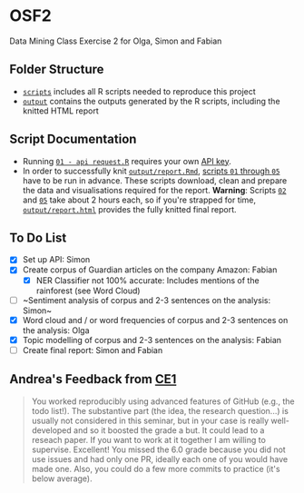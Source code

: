 # OSF2
Data Mining Class Exercise 2 for Olga, Simon and Fabian

## Folder Structure
- [`scripts`](https://github.com/UniLuFS2020-ReplicationSeminar/OSF2/tree/main/scripts) includes all R scripts needed to reproduce this project
- [`output`](https://github.com/UniLuFS2020-ReplicationSeminar/OSF2/tree/main/output) contains the outputs generated by the R scripts, including the knitted HTML report

## Script Documentation
- Running [`01 - api request.R`](https://github.com/UniLuFS2020-ReplicationSeminar/OSF2/blob/main/scripts/01%20-%20api%20request.R) requires your own [API key](https://open-platform.theguardian.com/access/).
- In order to successfully knit [`output/report.Rmd`](https://github.com/UniLuFS2020-ReplicationSeminar/OSF2/blob/main/output/report.Rmd), [scripts `01` through `05`](https://github.com/UniLuFS2020-ReplicationSeminar/OSF2/tree/main/scripts) have to be run in advance. These scripts download, clean and prepare the data and visualisations required for the report. **Warning**: Scripts [`02`](https://github.com/UniLuFS2020-ReplicationSeminar/OSF2/blob/main/scripts/02%20-%20create%20corpus.R) and [`05`](https://github.com/UniLuFS2020-ReplicationSeminar/OSF2/blob/main/scripts/05%20-%20topic%20modelling.R) take about 2 hours each, so if you're strapped for time, [`output/report.html`](https://github.com/UniLuFS2020-ReplicationSeminar/OSF2/blob/main/output/report.html) provides the fully knitted final report.

## To Do List
- [x] Set up API: Simon
- [x] Create corpus of Guardian articles on the company Amazon: Fabian  
  - [x] NER Classifier not 100% accurate: Includes mentions of the rainforest (see Word Cloud)
- [ ] ~Sentiment analysis of corpus and 2-3 sentences on the analysis: Simon~
- [x] Word cloud and / or word frequencies of corpus and 2-3 sentences on the analysis: Olga
- [x] Topic modelling of corpus and 2-3 sentences on the analysis: Fabian  
- [ ] Create final report: Simon and Fabian

## Andrea's Feedback from [CE1](https://github.com/UniLuFS2020-ReplicationSeminar/OSF)
> You worked reproducibly using advanced features of GitHub (e.g., the todo list!). The substantive part (the idea, the research question...) is usually not considered in this seminar, but in your case is really well-developed and so it boosted the grade a but. It could lead to a reseach paper. If you want to work at it together I am willing to supervise. Excellent! You missed the 6.0 grade because you did not use issues and had only one PR, ideally each one of you would have made one. Also, you could do a few more commits to practice (it's below average).
